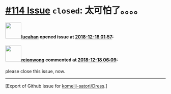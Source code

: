 # [\#114 Issue](https://github.com/komeiji-satori/Dress/issues/114) `closed`: 太可怕了。。。。

#### <img src="https://avatars.githubusercontent.com/u/16809221?u=9f767c272290fbac1d7a740f068a924d97dccc92&v=4" width="50">[lucahan](https://github.com/lucahan) opened issue at [2018-12-18 01:57](https://github.com/komeiji-satori/Dress/issues/114):



#### <img src="https://avatars.githubusercontent.com/u/9636382?u=700c01bfb5bfb9520c97429161ece47b2b282f9a&v=4" width="50">[reionwong](https://github.com/reionwong) commented at [2018-12-18 06:09](https://github.com/komeiji-satori/Dress/issues/114#issuecomment-448108122):

please close this issue, now.


-------------------------------------------------------------------------------



[Export of Github issue for [komeiji-satori/Dress](https://github.com/komeiji-satori/Dress).]
